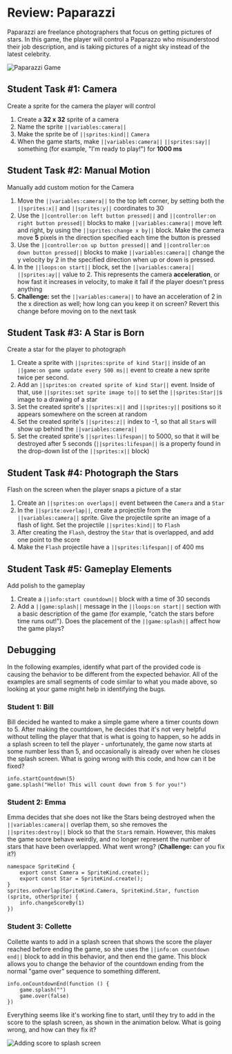 # Review: Paparazzi

Paparazzi are freelance photographers that focus on getting pictures of stars. In this game, the player will control a Paparazzo who misunderstood their job description, and is taking pictures of a night sky instead of the latest celebrity.

![Paparazzi Game](/static/courses/csintro1/review/paparazzi.gif)

## Student Task #1: Camera

Create a sprite for the camera the player will control

1. Create a **32 x 32** sprite of a camera
2. Name the sprite ``||variables:camera||``
3. Make the sprite be of ``||sprites:kind||`` ``Camera``
4. When the game starts, make ``||variables:camera||`` ``||sprites:say||`` something (for example, "I'm ready to play!") for **1000 ms**

## Student Task #2: Manual Motion

Manually add custom motion for the Camera

1. Move the ``||variables:camera||`` to the top left corner, by setting both the ``||sprites:x||`` and ``||sprites:y||`` coordinates to 30
2. Use the ``||controller:on left button pressed||`` and ``||controller:on right button pressed||`` blocks to make ``||variables:camera||`` move left and right, by using the ``||sprites:change x by||`` block. Make the camera move **5** pixels in the direction specified each time the button is pressed
3. Use the ``||controller:on up button pressed||`` and ``||controller:on down button pressed||`` blocks to make ``||variables:camera||`` change the y velocity by 2 in the specified direction when up or down is pressed. 
4. In the ``||loops:on start||`` block, set the ``||variables:camera||`` ``||sprites:ay||`` value to 2. This represents the camera **acceleration**, or how fast it increases in velocity, to make it fall if the player doesn't press anything
5. **Challenge:** set the ``||variables:camera||`` to have an acceleration of 2 in the x direction as well; how long can you keep it on screen? Revert this change before moving on to the next task

## Student Task #3: A Star is Born

Create a star for the player to photograph

1. Create a sprite with ``||sprites:sprite of kind Star||`` inside of an ``||game:on game update every 500 ms||`` event to create a new sprite twice per second.
2. Add an ``||sprites:on created sprite of kind Star||`` event. Inside of that, use ``||sprites:set sprite image to||`` to set the ``||sprites:Star||``s image to a drawing of a star
3. Set the created sprite's ``||sprites:x||`` and ``||sprites:y||`` positions so it appears somewhere on the screen at random
4. Set the created sprite's ``||sprites:z||`` index to -1, so that all ``Star``s will show up behind the ``||variables:camera||``
5. Set the created sprite's ``||sprites:lifespan||`` to 5000, so that it will be destroyed after 5 seconds (``||sprites:lifespan||`` is a property found in the drop-down list of the ``||sprites:x||`` block)

## Student Task #4: Photograph the Stars

Flash on the screen when the player snaps a picture of a star

1. Create an ``||sprites:on overlaps||`` event between the `Camera` and a `Star`
2. In the ``||sprite:overlap||``, create a projectile from the ``||variables:camera||`` sprite. Give the projectile sprite an image of a flash of light. Set the projectile ``||sprites:kind||`` to `Flash`
3. After creating the `Flash`, destroy the `Star` that is overlapped, and add one point to the score
4. Make the `Flash` projectile have a ``||sprites:lifespan||`` of 400 ms

## Student Task #5: Gameplay Elements

Add polish to the gameplay

1. Create a ``||info:start countdown||`` block with a time of 30 seconds
2. Add a ``||game:splash||`` message in the ``||loops:on start||`` section with a basic description of the game (for example, "catch the stars before time runs out!"). Does the placement of the ``||game:splash||`` affect how the game plays?

## Debugging

In the following examples, identify what part of the provided code is causing the behavior to be different from the expected behavior. All of the examples are small segments of code similar to what you made above, so looking at your game might help in identifying the bugs.

### Student 1: Bill

Bill decided he wanted to make a simple game where a timer counts down to 5. After making the countdown, he decides that it's not very helpful without telling the player that that is what is going to happen, so he adds in a splash screen to tell the player - unfortunately, the game now starts at some number less than 5, and occasionally is already over when he closes the splash screen. What is going wrong with this code, and how can it be fixed?

```blocks
info.startCountdown(5)
game.splash("Hello! This will count down from 5 for you!")
```

### Student 2: Emma

Emma decides that she does not like the Stars being destroyed when the ``||variables:camera||`` overlap them, so she removes the ``||sprites:destroy||`` block so that the ``Star``s remain. However, this makes the game score behave weirdly, and no longer represent the number of stars that have been overlapped. What went wrong? (**Challenge:** can you fix it?)

```blocks
namespace SpriteKind {
    export const Camera = SpriteKind.create();
    export const Star = SpriteKind.create();
}
sprites.onOverlap(SpriteKind.Camera, SpriteKind.Star, function (sprite, otherSprite) {
    info.changeScoreBy(1)
})
```

### Student 3: Collette

Collette wants to add in a splash screen that shows the score the player reached before ending the game, so she uses the ``||info:on countdown end||`` block to add in this behavior, and then end the game. This block allows you to change the behavior of the countdown ending from the normal "game over" sequence to something different.

```blocks
info.onCountdownEnd(function () {
    game.splash("")
    game.over(false)
})
```

Everything seems like it's working fine to start, until they try to add in the score to the splash screen, as shown in the animation below. What is going wrong, and how can they fix it?

![Adding score to splash screen](/static/courses/csintro1/review/score-to-splash.gif)

